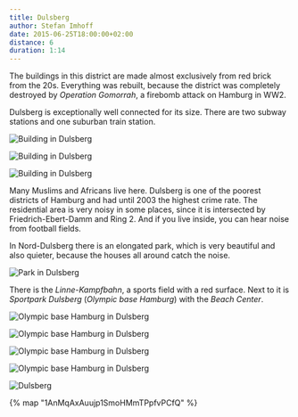 ```yaml
---
title: Dulsberg
author: Stefan Imhoff
date: 2015-06-25T18:00:00+02:00
distance: 6
duration: 1:14
---
```


The buildings in this district are made almost exclusively from red brick from the 20s. Everything was rebuilt, because the district was completely destroyed by _Operation Gomorrah_, a firebomb attack on Hamburg in WW2.

Dulsberg is exceptionally well connected for its size. There are two subway stations and one suburban train station.

![Building in Dulsberg](/assets/images/districts/dulsberg-01.jpg)

![Building in Dulsberg](/assets/images/districts/dulsberg-03.jpg)

![Building in Dulsberg](/assets/images/districts/dulsberg-04.jpg)

Many Muslims and Africans live here. Dulsberg is one of the poorest districts of Hamburg and had until 2003 the highest crime rate. The residential area is very noisy in some places, since it is intersected by Friedrich-Ebert-Damm and Ring 2. And if you live inside, you can hear noise from football fields.

In Nord-Dulsberg there is an elongated park, which is very beautiful and also quieter, because the houses all around catch the noise.

![Park in Dulsberg](/assets/images/districts/dulsberg-02.jpg)

There is the _Linne-Kampfbahn_, a sports field with a red surface. Next to it is _Sportpark Dulsberg_ (_Olympic base Hamburg_) with the _Beach Center_.

![Olympic base Hamburg in Dulsberg](/assets/images/districts/dulsberg-08.jpg)

![Olympic base Hamburg in Dulsberg](/assets/images/districts/dulsberg-07.jpg)

![Olympic base Hamburg in Dulsberg](/assets/images/districts/dulsberg-06.jpg)

![Olympic base Hamburg in Dulsberg](/assets/images/districts/dulsberg-05.jpg)

![Dulsberg](/assets/images/map/dulsberg.jpg)

{% map "1AnMqAxAuujp1SmoHMmTPpfvPCfQ" %}
